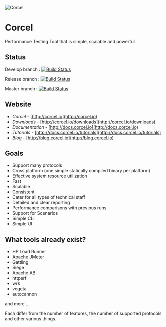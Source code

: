 ![Corcel](http://docs.corcel.io/images/corcel-logo.png)

# Corcel

Performance Testing Tool that is simple, scalable and powerful

## Status

Develop branch : [![Build Status](https://travis-ci.org/guzzlerio/corcel.svg?branch=develop)](https://travis-ci.org/guzzlerio/corcel)

Release branch : [![Build Status](https://travis-ci.org/guzzlerio/corcel.svg?branch=release)](https://travis-ci.org/guzzlerio/corcel)

Master branch   : [![Build Status](https://travis-ci.org/guzzlerio/corcel.svg?branch=master)](https://travis-ci.org/guzzlerio/corcel)

## Website

- *Corcel* - [http://corcel.io](http://corcel.io)
- *Downloads* - [http://corcel.io/downloads](http://corcel.io/downloads)
- *Documentation* - [http://docs.corcel.io](http://docs.corcel.io)
- *Tutorials* - [http://docs.corcel.io/tutorials](http://docs.corcel.io/tutorials)
- *Blog* - [http://blog.corcel.io](http://blog.corcel.io)

## Goals

 - Support many protocols
 - Cross platform (one simple statically compiled binary per platform)
 - Effective system resource utilization
 - Fast
 - Scalable
 - Consistent
 - Cater for all types of technical staff
 - Detailed and clear reporting
 - Performance comparisons with previous runs
 - Support for Scenarios
 - Simple CLI
 - Simple UI

## What tools already exist?

 - HP Load Runner
 - Apache JMeter
 - Gattling
 - Siege
 - Apache AB
 - httperf
 - wrk
 - vegeta
 - autocannon

and more ...

Each differ from the number of features, the number of supported protocols and other various things. 



